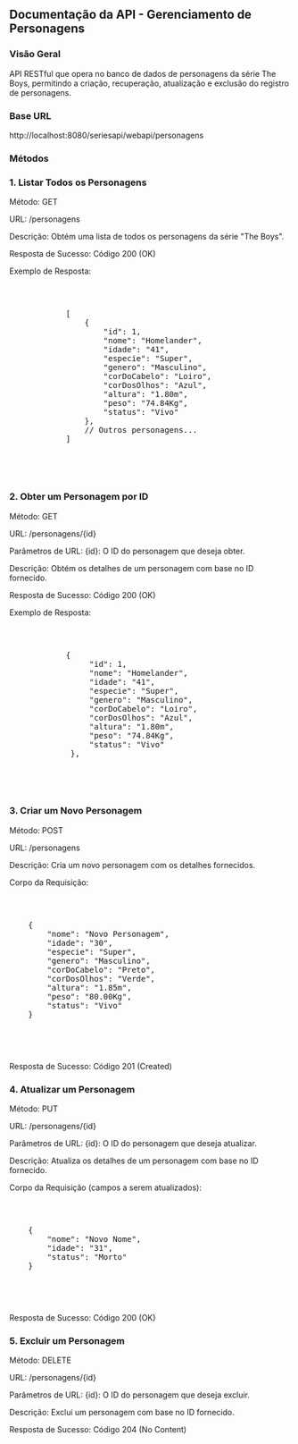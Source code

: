 </p><h2>Documentação da API - Gerenciamento de Personagens</h2>
<h3>Visão Geral</h3>
<p>API RESTful que opera no banco de dados de personagens da série The Boys, permitindo a criação, recuperação, atualização e exclusão do registro de personagens.</p>
<h3>Base URL</h3>
<p>http://localhost:8080/seriesapi/webapi/personagens</p>

<h3>Métodos</h3>

<h3>1. Listar Todos os Personagens</h3>
	<p>Método: GET</p>
	<p>URL: /personagens</p>
	<p>Descrição: Obtém uma lista de todos os personagens da série "The Boys".</p>
	<p>Resposta de Sucesso: Código 200 (OK)</p>
	<p>Exemplo de Resposta:</p>
	<pre>		    <p>
	        [
	            {
	                "id": 1,
	                "nome": "Homelander",
	                "idade": "41",
	                "especie": "Super",
	                "genero": "Masculino",
	                "corDoCabelo": "Loiro",
	                "corDosOlhos": "Azul",
	                "altura": "1.80m",
	                "peso": "74.84Kg",
	                "status": "Vivo"
	            },
	            // Outros personagens...
	        ]
	    </p>
	  </pre>

<h3>2. Obter um Personagem por ID</h3>
	<p>Método: GET</p>
	<p>URL: /personagens/{id}</p>
	<p>Parâmetros de URL: {id}: O ID do personagem que deseja obter.</p>
	<p>Descrição: Obtém os detalhes de um personagem com base no ID fornecido.</p>
	<p>Resposta de Sucesso: Código 200 (OK)</p>
	<p>Exemplo de Resposta:</p>
	<pre>		    <p>
	        {
	             "id": 1,
	             "nome": "Homelander",
	             "idade": "41",
	             "especie": "Super",
	             "genero": "Masculino",
	             "corDoCabelo": "Loiro",
	             "corDosOlhos": "Azul",
	             "altura": "1.80m",
	             "peso": "74.84Kg",
	             "status": "Vivo"
	         },
	    </p>
	  </pre>

<h3>3. Criar um Novo Personagem</h3>
	<p>Método: POST</p>
	<p>URL: /personagens</p>
	<p>Descrição: Cria um novo personagem com os detalhes fornecidos.</p>
	<p>Corpo da Requisição:</p>
	<pre>			<p>
	{
	    "nome": "Novo Personagem",
	    "idade": "30",
	    "especie": "Super",
	    "genero": "Masculino",
	    "corDoCabelo": "Preto",
	    "corDosOlhos": "Verde",
	    "altura": "1.85m",
	    "peso": "80.00Kg",
	    "status": "Vivo"
	}
		</p>
	</pre>
	<p>Resposta de Sucesso: Código 201 (Created)</p>

<h3>4. Atualizar um Personagem</h3>
	<p>Método: PUT</p>
	<p>URL: /personagens/{id}</p>
	<p>Parâmetros de URL: {id}: O ID do personagem que deseja atualizar.</p>
	<p>Descrição: Atualiza os detalhes de um personagem com base no ID fornecido.</p>
	<p>Corpo da Requisição (campos a serem atualizados):</p>
	<pre>		<p>
	{
	    "nome": "Novo Nome",
	    "idade": "31",
	    "status": "Morto"
	}
	</p>
	</pre>
	<p>Resposta de Sucesso: Código 200 (OK)</p>

<h3>5. Excluir um Personagem</h3>
	<p>Método: DELETE</p>
	<p>URL: /personagens/{id}</p>
	<p>Parâmetros de URL: {id}: O ID do personagem que deseja excluir.</p>
	<p>Descrição: Exclui um personagem com base no ID fornecido.</p>
	<p>Resposta de Sucesso: Código 204 (No Content)</p>
